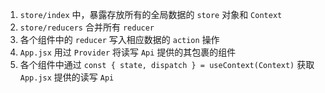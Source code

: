 1. `store/index` 中，暴露存放所有的全局数据的 `store` 对象和 `Context`
2. `store/reducers` 合并所有 `reducer`
3. 各个组件中的 `reducer` 写入相应数据的 `action` 操作
4. `App.jsx` 用过 `Provider` 将读写 `Api` 提供的其包裹的组件
5. 各个组件中通过 `const { state, dispatch } = useContext(Context)` 获取 `App.jsx` 提供的读写 `Api`
